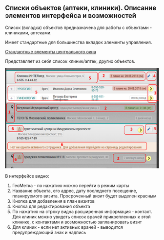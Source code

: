 ## Списки объектов (аптеки, клиники). Описание элементов интерфейса и возможностей

Список (вкладка) объектов предназначена для работы с объектами - клиниками, аптеками.

Имеет стандартные для большинства вкладок элементы управления.

[Стандартные элементы центрального окна](rep-planning-central-block.md)


Представляет из себя список клиник/аптек, других объектов.

![](../images/rep-planning-central-block-objects.png)

В интерфейсе видно:

  1. ГеоМетка - по нажатию можно перейти в режим карты
  2. Название объекта, его адрес, дату последнего посещение, планируемого визита. Просроченный визит будет выделен красным
  3. Кнопка для добавления в план визитов
  4. Кнопка для редактирования объекта
  5. По нажатию на строку видна расширенная информация - контакт.
  Для клиник можно увидеть список врачей прикрепленных к этой клинике, с контактами 
  и возможностью запланировать визит
  6. Для клиник - если нет активных врачей - выводится предупреждающий знак и надпись
